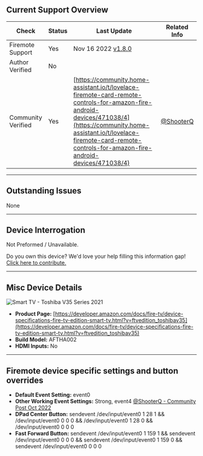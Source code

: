 ## Current Support Overview
| Check              | Status | Last Update                                                                    | Related Info |
| ------------------ | ------ | -----------------------------------------------------------------------------  | ------------ |
| Firemote Support   | Yes    | Nov 16 2022 [v1.8.0](https://github.com/PRProd/HA-Firemote/tree/v1.8.0)        |              |
| Author Verified    | No     |                                                                                |              |
| Community Verified | Yes    | [https://community.home-assistant.io/t/lovelace-firemote-card-remote-controls-for-amazon-fire-android-devices/471038/4](https://community.home-assistant.io/t/lovelace-firemote-card-remote-controls-for-amazon-fire-android-devices/471038/4)                                                                                                     | [@ShooterQ](https://community.home-assistant.io/u/ShooterQ) |

***

## Outstanding Issues
None

***

## Device Interrogation
Not Preformed / Unavailable.

Do you own this device? We'd love your help filling this information gap!  [Click here to contribute.](https://github.com/PRProd/HA-Firemote/wiki/How-Can-I-Help%3F#device-interrogation)

***

## Misc Device Details
![Smart TV - Toshiba V35 Series 2021](https://m.media-amazon.com/images/G/01/mobile-apps/dex/firetv/ftvedition_toshibav35.jpg)
 * **Product Page:** [https://developer.amazon.com/docs/fire-tv/device-specifications-fire-tv-edition-smart-tv.html?v=ftvedition_toshibav35](https://developer.amazon.com/docs/fire-tv/device-specifications-fire-tv-edition-smart-tv.html?v=ftvedition_toshibav35)
 * **Build Model:** AFTHA002
 * **HDMI Inputs:** No

***

## Firemote device specific settings and button overrides
 * **Default Event Setting:** event0
 * **Other Working Event Settings:** Strong, event4 [@ShooterQ - Community Post Oct 2022](https://community.home-assistant.io/t/lovelace-firemote-card-remote-controls-for-amazon-fire-android-devices/471038/4)
 * **DPad Center Button:** sendevent /dev/input/event0 1 28 1 && /dev/input/event0 0 0 0 && /dev/input/event0 1 28 0 && /dev/input/event0 0 0 0
 * **Fast Forward Button:** sendevent /dev/input/event0 1 159 1 && sendevent /dev/input/event0 0 0 0 && sendevent /dev/input/event0 1 159 0 && sendevent /dev/input/event0 0 0 0
